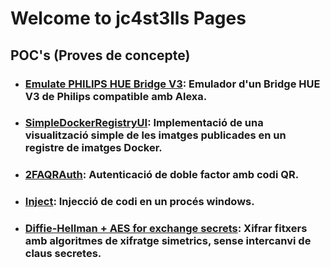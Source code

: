 # Welcome to jc4st3lls Pages

## POC's (Proves de concepte)

- ### [Emulate PHILIPS HUE Bridge V3](https://github.com/jc4st3lls/VirtualHUEBridge): Emulador d'un Bridge HUE V3 de Philips compatible amb Alexa.
- ### [SimpleDockerRegistryUI](https://github.com/jc4st3lls/SimpleDockerRegistryUI): Implementació de una visualització simple de les imatges publicades en un registre de imatges Docker.

- ### [2FAQRAuth](https://github.com/jc4st3lls/2FAQRAuth): Autenticació de doble factor amb codi QR.
- ### [Inject](https://github.com/jc4st3lls/Inject): Injecció de codi en un procés windows.
- ### [Diffie-Hellman + AES for exchange secrets](https://github.com/jc4st3lls/DH): Xifrar fitxers amb algoritmes de xifratge simetrics, sense intercanvi de claus secretes.
